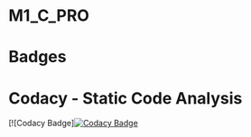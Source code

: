 # M1_C_PRO
# Badges
# Codacy - Static Code Analysis
[![Codacy Badge][![Codacy Badge](https://app.codacy.com/project/badge/Grade/0170e3467c814832aeb6d4113bff3e20)](https://www.codacy.com/gh/yamini8309/M1_C_PRO/dashboard?utm_source=github.com&amp;utm_medium=referral&amp;utm_content=yamini8309/M1_C_PRO&amp;utm_campaign=Badge_Grade)
